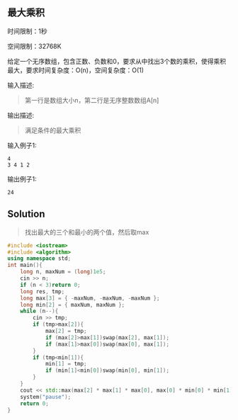 ## 最大乘积
时间限制：1秒

空间限制：32768K

给定一个无序数组，包含正数、负数和0，要求从中找出3个数的乘积，使得乘积最大，要求时间复杂度：O(n)，空间复杂度：O(1) 

输入描述:
>第一行是数组大小n，第二行是无序整数数组A[n]


输出描述:
>满足条件的最大乘积

输入例子1:
```
4
3 4 1 2
```
输出例子1:
```
24
```

## Solution
> 找出最大的三个和最小的两个值，然后取max
```c++
#include <iostream>
#include <algorithm>
using namespace std;
int main(){
	long n, maxNum = (long)1e5;
	cin >> n;
	if (n < 3)return 0;
	long res, tmp;
	long max[3] = { -maxNum, -maxNum, -maxNum };
	long min[2] = { maxNum, maxNum };
	while (n--){
		cin >> tmp;
		if (tmp>max[2]){
			max[2] = tmp;
			if (max[2]>max[1])swap(max[2], max[1]);
			if (max[1]>max[0])swap(max[0], max[1]);
		}
		if (tmp<min[1]){
			min[1] = tmp;
			if (min[1]<min[0])swap(min[0], min[1]);
		}
	}
	cout << std::max(max[2] * max[1] * max[0], max[0] * min[0] * min[1]) << endl;
	system("pause");
	return 0;
}
```